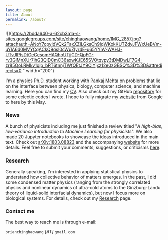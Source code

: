 ```yaml
---
layout: page
title: About
permalink: /about/
---
```

![](https://2bdda640-a-62cb3a1a-s-sites.googlegroups.com/site/chinghaowang/home/IMG_2857.jpg?attachauth=ANoY7cpyIdVQk2TaxXZILGksCh9IqWKxkKUTZdyJFWxUeBVm-uYlA6d0MVYCgACkQ9qsI0cWuZIyr4E-u65YYnV-WAHJ-UTvJlPtsDtGeCesomHAQhoUTjjCD-QpFG-rv3GlMnXUr7ihG3QiDCmC36axwKJE65SVOtqvpy3tDMDwLF7G4-zr85QoLRMkv1gjb_bRT6tnnjTWfQEtJY9CIYjxz12e0zGBSQ%3D%3D&attredirects=0 " width="200")

I'm a physics Ph.D. student working with [Pankaj Mehta](https://physics.bu.edu/~pankajm/) on problems that lie on the interface between physics, biology, computer science, and machine learning. Here you can find my [CV](https://www.dropbox.com/s/0fl1yhye8zwfcjq/CHW_CV.pdf?dl=0). Also check out my GitHub [repository](https://github.com/chinghao0703) for some eclectic codes I wrote. I hope to fully migrate my [website](https://sites.google.com/site/chinghaowang/) from Google to here by this May.


### News ###

A bunch of physicists including me just finished a review titled "*A high-bias, low-variance introduction to Machine Learning for physicists*". We also made 20 Jupyter notebooks to showcase the ideas introduced in the main text. Check out [arXiv:1803.08823](https://arxiv.org/abs/1803.08823) and the accompanying [website](http://physics.bu.edu/~pankajm/MLnotebooks.html) for more details. Feel free to submit your comments, suggestions, or criticisms [here](https://docs.google.com/forms/d/e/1FAIpQLSd_ZqSuNXB5wTuLzYkXIOOBkmbMuSb7h4jia5koLg5aawq5Qw/viewform).

### Research ###

Generally speaking, I'm interested in applying statistical physics to understand how collective behavior of matters emerges. In the past, I did some condensed matter physics (ranging from the strongly correlated physics and nonlinear dynamics of ultra-cold atoms to the Ginzburg-Landu theory of liquid-solid interfacial dynamics), but now I focus more on biological systems. For details, check out my [Research](https://chinghao0703.github.io/Research/) page.


### Contact me

The best way to reach me is through e-mail:

`brianchinghaowang` *[AT]* `gmail.com`
